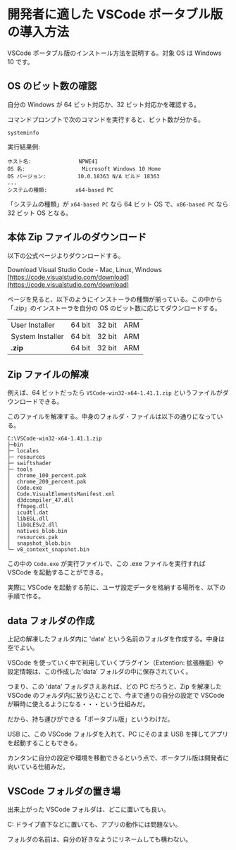 # 開発者に適した VSCode ポータブル版の導入方法
VSCode ポータブル版のインストール方法を説明する。対象 OS は Windows 10 です。

## OS のビット数の確認
自分の Windows が 64 ビット対応か、32 ビット対応かを確認する。

コマンドプロンプトで次のコマンドを実行すると、ビット数が分かる。
```console
systeminfo
```
実行結果例: 
```
ホスト名:               NPWE41
OS 名:                  Microsoft Windows 10 Home
OS バージョン:          10.0.18363 N/A ビルド 18363
...
システムの種類:         x64-based PC
```

「システムの種類」が `x64-based PC` なら 64 ビット OS で、`x86-based PC` なら 32 ビット OS となる。

## 本体 Zip ファイルのダウンロード
以下の公式ページよりダウンロードする。

Download Visual Studio Code - Mac, Linux, Windows  
[https://code.visualstudio.com/download](https://code.visualstudio.com/download)

ページを見ると、以下のようにインストーラの種類が揃っている。この中から「.zip」のインストーラを自分の OS のビット数に応じてダウンロードする。
<table>
  <tr>
    <td>User Installer</td>
    <td>64 bit</td>
    <td>32 bit</td>
    <td>ARM</td>
  </tr>
  <tr>
    <td>System Installer</td>
    <td>64 bit</td>
    <td>32 bit</td>
    <td>ARM</td>
  </tr>
  <tr>
    <td><strong>.zip</strong></td>
    <td>64 bit</td>
    <td>32 bit</td>
    <td>ARM</td>
  </tr>
</table>

## Zip ファイルの解凍
例えば、64 ビットだったら `VSCode-win32-x64-1.41.1.zip` というファイルがダウンロードできる。

このファイルを解凍する。中身のフォルダ・ファイルは以下の通りになっている。

```
C:\VSCode-win32-x64-1.41.1.zip
├─bin
├─ locales
├─ resources
├─ swiftshader
├─ tools
│  chrome_100_percent.pak
│  chrome_200_percent.pak
│  Code.exe
│  Code.VisualElementsManifest.xml
│  d3dcompiler_47.dll
│  ffmpeg.dll
│  icudtl.dat
│  libEGL.dll
│  libGLESv2.dll
│  natives_blob.bin
│  resources.pak
│  snapshot_blob.bin
└─ v8_context_snapshot.bin
```

この中の `Code.exe` が実行ファイルで、この .exe ファイルを実行すれば VSCode を起動することができる。

実際に VSCode を起動する前に、ユーザ設定データを格納する場所を、以下の手順で作る。

## data フォルダの作成
上記の解凍したフォルダ内に 'data' という名前のフォルダを作成する。中身は空でよい。

VSCode を使っていく中で利用していくプラグイン（Extention: 拡張機能）や設定情報は、この作成した'data' フォルダの中に保存されていく。

つまり、この 'data' フォルダさえあれば、どの PC だろうと、Zip を解凍した VSCode のフォルダ内に放り込むことで、今まで通りの自分の設定で VSCode が瞬時に使えるようになる・・・という仕組みだ。

だから、持ち運びができる「ポータブル版」というわけだ。

USB に、この VSCode フォルダを入れて、PC にそのまま USB を挿してアプリを起動することもできる。

カンタンに自分の設定や環境を移動できるという点で、ポータブル版は開発者に向いている仕組みだ。

## VSCode フォルダの置き場
出来上がった VSCode フォルダは、どこに置いても良い。

C: ドライブ直下などに置いても、アプリの動作には問題ない。

フォルダの名前は、自分の好きなようにリネームしても構わない。

